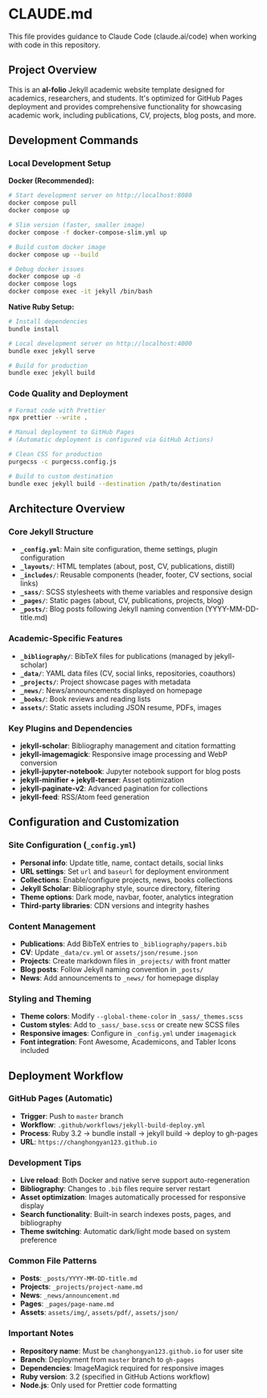 # CLAUDE.md

This file provides guidance to Claude Code (claude.ai/code) when working with code in this repository.

## Project Overview

This is an **al-folio** Jekyll academic website template designed for academics, researchers, and students. It's optimized for GitHub Pages deployment and provides comprehensive functionality for showcasing academic work, including publications, CV, projects, blog posts, and more.

## Development Commands

### Local Development Setup

**Docker (Recommended):**
```bash
# Start development server on http://localhost:8080
docker compose pull
docker compose up

# Slim version (faster, smaller image)
docker compose -f docker-compose-slim.yml up

# Build custom docker image
docker compose up --build

# Debug docker issues
docker compose up -d
docker compose logs
docker compose exec -it jekyll /bin/bash
```

**Native Ruby Setup:**
```bash
# Install dependencies
bundle install

# Local development server on http://localhost:4000
bundle exec jekyll serve

# Build for production
bundle exec jekyll build
```

### Code Quality and Deployment

```bash
# Format code with Prettier
npx prettier --write .

# Manual deployment to GitHub Pages
# (Automatic deployment is configured via GitHub Actions)

# Clean CSS for production
purgecss -c purgecss.config.js

# Build to custom destination
bundle exec jekyll build --destination /path/to/destination
```

## Architecture Overview

### Core Jekyll Structure
- **`_config.yml`**: Main site configuration, theme settings, plugin configuration
- **`_layouts/`**: HTML templates (about, post, CV, publications, distill)
- **`_includes/`**: Reusable components (header, footer, CV sections, social links)
- **`_sass/`**: SCSS stylesheets with theme variables and responsive design
- **`_pages/`**: Static pages (about, CV, publications, projects, blog)
- **`_posts/`**: Blog posts following Jekyll naming convention (YYYY-MM-DD-title.md)

### Academic-Specific Features
- **`_bibliography/`**: BibTeX files for publications (managed by jekyll-scholar)
- **`_data/`**: YAML data files (CV, social links, repositories, coauthors)
- **`_projects/`**: Project showcase pages with metadata
- **`_news/`**: News/announcements displayed on homepage
- **`_books/`**: Book reviews and reading lists
- **`assets/`**: Static assets including JSON resume, PDFs, images

### Key Plugins and Dependencies
- **jekyll-scholar**: Bibliography management and citation formatting
- **jekyll-imagemagick**: Responsive image processing and WebP conversion
- **jekyll-jupyter-notebook**: Jupyter notebook support for blog posts
- **jekyll-minifier + jekyll-terser**: Asset optimization
- **jekyll-paginate-v2**: Advanced pagination for collections
- **jekyll-feed**: RSS/Atom feed generation

## Configuration and Customization

### Site Configuration (`_config.yml`)
- **Personal info**: Update title, name, contact details, social links
- **URL settings**: Set `url` and `baseurl` for deployment environment
- **Collections**: Enable/configure projects, news, books collections
- **Jekyll Scholar**: Bibliography style, source directory, filtering
- **Theme options**: Dark mode, navbar, footer, analytics integration
- **Third-party libraries**: CDN versions and integrity hashes

### Content Management
- **Publications**: Add BibTeX entries to `_bibliography/papers.bib`
- **CV**: Update `_data/cv.yml` or `assets/json/resume.json`
- **Projects**: Create markdown files in `_projects/` with front matter
- **Blog posts**: Follow Jekyll naming convention in `_posts/`
- **News**: Add announcements to `_news/` for homepage display

### Styling and Theming
- **Theme colors**: Modify `--global-theme-color` in `_sass/_themes.scss`
- **Custom styles**: Add to `_sass/_base.scss` or create new SCSS files
- **Responsive images**: Configure in `_config.yml` under `imagemagick`
- **Font integration**: Font Awesome, Academicons, and Tabler Icons included

## Deployment Workflow

### GitHub Pages (Automatic)
- **Trigger**: Push to `master` branch
- **Workflow**: `.github/workflows/jekyll-build-deploy.yml`
- **Process**: Ruby 3.2 → bundle install → jekyll build → deploy to gh-pages
- **URL**: `https://changhongyan123.github.io`

### Development Tips
- **Live reload**: Both Docker and native serve support auto-regeneration
- **Bibliography**: Changes to `.bib` files require server restart
- **Asset optimization**: Images automatically processed for responsive display
- **Search functionality**: Built-in search indexes posts, pages, and bibliography
- **Theme switching**: Automatic dark/light mode based on system preference

### Common File Patterns
- **Posts**: `_posts/YYYY-MM-DD-title.md`
- **Projects**: `_projects/project-name.md`
- **News**: `_news/announcement.md`
- **Pages**: `_pages/page-name.md`
- **Assets**: `assets/img/`, `assets/pdf/`, `assets/json/`

### Important Notes
- **Repository name**: Must be `changhongyan123.github.io` for user site
- **Branch**: Deployment from `master` branch to `gh-pages`
- **Dependencies**: ImageMagick required for responsive images
- **Ruby version**: 3.2 (specified in GitHub Actions workflow)
- **Node.js**: Only used for Prettier code formatting